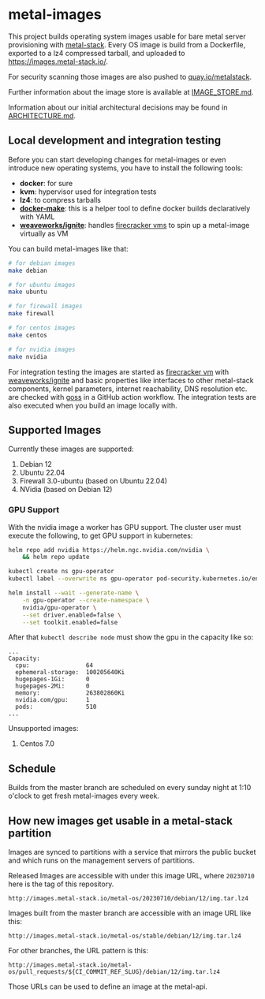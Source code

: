 # metal-images

This project builds operating system images usable for bare metal server provisioning with [metal-stack](https://metal-stack.io).
Every OS image is build from a Dockerfile, exported to a lz4 compressed tarball, and uploaded to <https://images.metal-stack.io/>.

For security scanning those images are also pushed to [quay.io/metalstack](https://quay.io/user/metalstack).

Further information about the image store is available at [IMAGE_STORE.md](./IMAGE_STORE.md).

Information about our initial architectural decisions may be found in [ARCHITECTURE.md](./ARCHITECTURE.md).

## Local development and integration testing

Before you can start developing changes for metal-images or even introduce new operating systems, you have to install the following tools:

- **docker**: for sure
- **kvm**: hypervisor used for integration tests
- **lz4**: to compress tarballs
- **[docker-make](https://github.com/fi-ts/docker-make)**: this is a helper tool to define docker builds declaratively with YAML
- **[weaveworks/ignite](https://github.com/weaveworks/ignite)**: handles [firecracker vms](https://firecracker-microvm.github.io/) to spin up a metal-image virtually as VM

You can build metal-images like that:

```bash
# for debian images
make debian

# for ubuntu images
make ubuntu

# for firewall images
make firewall

# for centos images
make centos

# for nvidia images
make nvidia
```

For integration testing the images are started as [firecracker vm](https://firecracker-microvm.github.io/) with [weaveworks/ignite](https://github.com/weaveworks/ignite) and basic properties like interfaces to other metal-stack components, kernel parameters, internet reachability, DNS resolution etc. are checked with [goss](https://github.com/aelsabbahy/goss) in a GitHub action workflow. The integration tests are also executed when you build an image locally with.

## Supported Images

Currently these images are supported:

1. Debian 12
1. Ubuntu 22.04
1. Firewall 3.0-ubuntu (based on Ubuntu 22.04)
1. NVidia (based on Debian 12)

### GPU Support

With the nvidia image a worker has GPU support. The cluster user must execute the following, to get GPU support in kubernetes:

```bash
helm repo add nvidia https://helm.ngc.nvidia.com/nvidia \
    && helm repo update

kubectl create ns gpu-operator
kubectl label --overwrite ns gpu-operator pod-security.kubernetes.io/enforce=privileged

helm install --wait --generate-name \
    -n gpu-operator --create-namespace \
    nvidia/gpu-operator \
    --set driver.enabled=false \
    --set toolkit.enabled=false
```

After that `kubectl describe node` must show the gpu in the capacity like so:

```plain
...
Capacity:
  cpu:                64
  ephemeral-storage:  100205640Ki
  hugepages-1Gi:      0
  hugepages-2Mi:      0
  memory:             263802860Ki
  nvidia.com/gpu:     1
  pods:               510
...
```

Unsupported images:

1. Centos 7.0

## Schedule

Builds from the master branch are scheduled on every sunday night at 1:10 o'clock to get fresh metal-images every week.

## How new images get usable in a metal-stack partition

Images are synced to partitions with a service that mirrors the public bucket and which runs on the management servers of partitions.

Released Images are accessible with under this image URL, where `20230710` here is the tag of this repository.

`http://images.metal-stack.io/metal-os/20230710/debian/12/img.tar.lz4`

Images built from the master branch are accessible with an image URL like this:

`http://images.metal-stack.io/metal-os/stable/debian/12/img.tar.lz4`

For other branches, the URL pattern is this:

`http://images.metal-stack.io/metal-os/pull_requests/${CI_COMMIT_REF_SLUG}/debian/12/img.tar.lz4`

Those URLs can be used to define an image at the metal-api.
